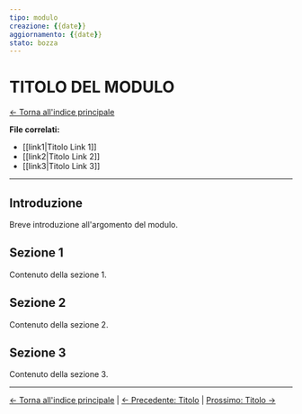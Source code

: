 ```yaml
---
tipo: modulo
creazione: {{date}}
aggiornamento: {{date}}
stato: bozza
---
```


# TITOLO DEL MODULO

[← Torna all'indice principale](00-Dashboard.md.md)

**File correlati:**
- [[link1|Titolo Link 1]]
- [[link2|Titolo Link 2]]
- [[link3|Titolo Link 3]]

---

## Introduzione

Breve introduzione all'argomento del modulo.

## Sezione 1

Contenuto della sezione 1.

## Sezione 2

Contenuto della sezione 2.

## Sezione 3

Contenuto della sezione 3.

---

[← Torna all'indice principale](00-Dashboard.md.md) | [← Precedente: Titolo](link-precedente.md) | [Prossimo: Titolo →](link-successivo.md)